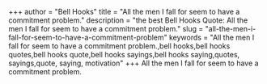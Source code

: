 +++
author = "Bell Hooks"
title = "All the men I fall for seem to have a commitment problem."
description = "the best Bell Hooks Quote: All the men I fall for seem to have a commitment problem."
slug = "all-the-men-i-fall-for-seem-to-have-a-commitment-problem"
keywords = "All the men I fall for seem to have a commitment problem.,bell hooks,bell hooks quotes,bell hooks quote,bell hooks sayings,bell hooks saying,quotes, sayings,quote, saying, motivation"
+++
All the men I fall for seem to have a commitment problem.

